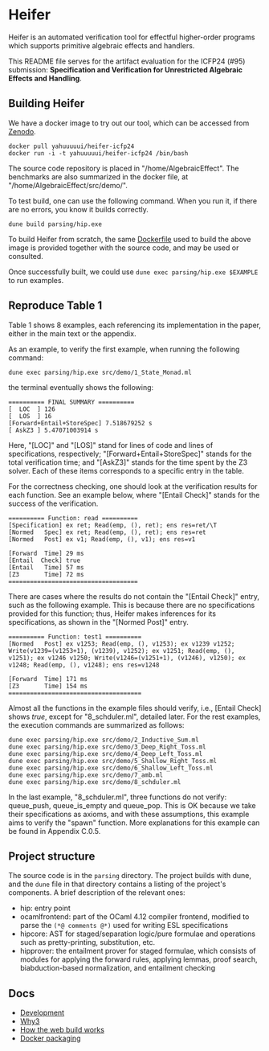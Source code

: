 # Heifer 

Heifer is an automated verification tool for 
effectful higher-order programs which supports primitive algebraic effects and handlers. 

This README file serves for the artifact evaluation for the 
ICFP24 (#95) submission: 
**Specification and Verification for Unrestricted Algebraic Effects and Handling**. 


## Building Heifer 

We have a docker image to try out our tool, which can be accessed from 
[Zenodo](https://link-url-here.org). 

```
docker pull yahuuuuui/heifer-icfp24
docker run -i -t yahuuuuui/heifer-icfp24 /bin/bash
```


The source code repository is placed in "/home/AlgebraicEffect". 
The benchmarks are also summarized in the docker file, at "/home/AlgebraicEffect/src/demo/". 

To test build, one can use the following command. 
When you run it, if there are no errors, you know it builds correctly. 
```
dune build parsing/hip.exe 
```


To build Heifer from scratch, the same [Dockerfile](Dockerfile) used to build the above image is provided together with the source code, and may be used or consulted.

Once successfully built, we could use `dune exec parsing/hip.exe $EXAMPLE` to run examples. 

## Reproduce Table 1

Table 1 shows 8 examples, each referencing its implementation in the paper, either in the main text or the appendix. 

As an example, to verify the first example, when running the following 
command: 
```
dune exec parsing/hip.exe src/demo/1_State_Monad.ml
```

the terminal eventually shows the following: 
```
========== FINAL SUMMARY ==========
[  LOC  ] 126
[  LOS  ] 16
[Forward+Entail+StoreSpec] 7.518679252 s
[ AskZ3 ] 5.47071003914 s
```

Here, "[LOC]" and "[LOS]" stand for lines of code and lines of specifications, respectively; "[Forward+Entail+StoreSpec]" stands for the total verification time; and "[AskZ3]" stands for the time spent by the Z3 solver. 
Each of these items corresponds to a specific entry in the table. 

For the correctness checking, one should look at the verification results for each function. See an example below, where "[Entail  Check]" stands for the success of the verification. 

```
========== Function: read ==========
[Specification] ex ret; Read(emp, (), ret); ens res=ret/\T
[Normed   Spec] ex ret; Read(emp, (), ret); ens res=ret
[Normed   Post] ex v1; Read(emp, (), v1); ens res=v1

[Forward  Time] 29 ms
[Entail  Check] true
[Entail   Time] 57 ms
[Z3       Time] 72 ms
====================================
```

There are cases where the results do not contain the "[Entail Check]" entry, such as the following example. This is because there are no specifications provided for this function; thus, Heifer makes inferences for its specifications, as shown in the "[Normed Post]" entry. 

```
========== Function: test1 ==========
[Normed   Post] ex v1253; Read(emp, (), v1253); ex v1239 v1252; Write(v1239=(v1253+1), (v1239), v1252); ex v1251; Read(emp, (), v1251); ex v1246 v1250; Write(v1246=(v1251+1), (v1246), v1250); ex v1248; Read(emp, (), v1248); ens res=v1248

[Forward  Time] 171 ms
[Z3       Time] 154 ms
=====================================
```

Almost all the functions in the example files should verify, i.e., [Entail  Check] shows *true*, except for "8_schduler.ml", detailed later. 
For the rest examples, the execution commands are summarized as follows:  
```
dune exec parsing/hip.exe src/demo/2_Inductive_Sum.ml
dune exec parsing/hip.exe src/demo/3_Deep_Right_Toss.ml
dune exec parsing/hip.exe src/demo/4_Deep_Left_Toss.ml
dune exec parsing/hip.exe src/demo/5_Shallow_Right_Toss.ml
dune exec parsing/hip.exe src/demo/6_Shallow_Left_Toss.ml
dune exec parsing/hip.exe src/demo/7_amb.ml
dune exec parsing/hip.exe src/demo/8_schduler.ml
``` 

In the last example, "8_schduler.ml", three functions do not verify: queue_push, queue_is_empty and queue_pop. 
This is OK because we take their specifications as  axioms, and with these assumptions, this example 
aims to verify the "spawn" function. More explanations for this example can be found in Appendix C.0.5. 



## Project structure

The source code is in the `parsing` directory.
The project builds with dune, and the `dune` file in that directory contains a listing of the project's components.
A brief description of the relevant ones:

- hip: entry point
- ocamlfrontend: part of the OCaml 4.12 compiler frontend, modified to parse the `(*@ comments @*)` used for writing ESL specifications
- hipcore: AST for staged/separation logic/pure formulae and operations such as pretty-printing, substitution, etc.
- hipprover: the entailment prover for staged formulae, which consists of modules for applying the forward rules, applying lemmas, proof search, biabduction-based normalization, and entailment checking

## Docs

- [Development](docs/development.md)
- [Why3](docs/why3.md)
- [How the web build works](docs/web.md)
- [Docker packaging](docs/docker.md)

